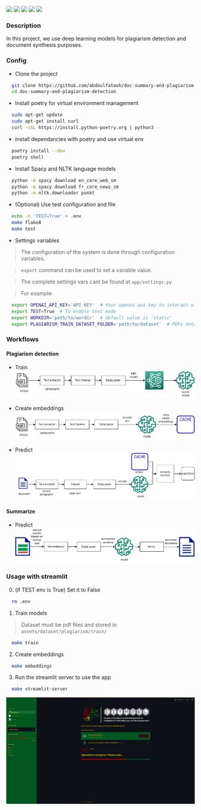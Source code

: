 <p>
  <img src="https://github.com/abdoulfataoh/doc-summary-and-plagiarism-detection/actions/workflows/test-workflow.yaml/badge.svg">
  <img src="https://img.shields.io/badge/version-1.0.1-brightgreen">
  <img src="https://img.shields.io/badge/-DEEPLEARNING-blue">
  <img src="https://img.shields.io/badge/-PLAGIARISM%20DECTECTION-orange">
  <img src="https://img.shields.io/badge/-DOCUMENT%20SUMMARY-red">
</p>


### Description
In this project, we use deep learning models for plagiarism detection and document synthesis purposes.
### Config

- Clone the project
```bash
  git clone https://github.com/abdoulfataoh/doc-summary-and-plagiarism-detection.git
  cd doc-summary-and-plagiarism-detection
```

- Install poetry for virtual environment management
```bash
  sudo apt-get update
  sudo apt-get install curl
  curl -sSL https://install.python-poetry.org | python3 -
```

- Install dependancies with poetry and use virtual env
```bash
  poetry install --dev
  poetry shell
```

- Install Spacy and NLTK language models
```bash
  python -m spacy download en_core_web_sm
  python -m spacy download fr_core_news_sm
  python -m nltk.downloader punkt
```

- (Optional) Use test configuration and file
```bash
  echo -n 'TEST=True' > .env
  make flake8
  make test
```

- Settings variables

> The configuration of the system is done through configuration variables.

> ```export``` command can be used to set a variable value.

> The complete settings vars cant be found at ```app/settings.py```

> For example:
```bash
  export OPENAI_API_KEY='API KEY'  # Your openai api key to interact with chatgpt model
  export TEST=True  # To enable test mode
  export WORKDIR='path/to/wordir'  # default value is 'static'
  export PLAGIARISM_TRAIN_DATASET_FOLDER='path/to/dataset'  # PDFs dataset folder path
```


### Workflows

#### Plagiarism detection

- Train
![train](https://github.com/abdoulfataoh/doc-summary-and-plagiarism-detection/blob/main/docs/plagiarism_train.png)

- Create embeddings
![embeddings](https://github.com/abdoulfataoh/doc-summary-and-plagiarism-detection/blob/main/docs/plagiarism_embeddings.png)

- Predict
![predict](https://github.com/abdoulfataoh/doc-summary-and-plagiarism-detection/blob/main/docs/plagiarism_predict.png)


#### Summarize

- Predict
![predict](https://github.com/abdoulfataoh/doc-summary-and-plagiarism-detection/blob/main/docs/summary_predict.png)

### Usage with streamlit

0. (if TEST env is True) Set it to False
```bash
  rm .env
```

1. Train models
> Dataset must be pdf files and stored in ```assets/dataset/plagiarism/train/```
```bash
  make train
```

2. Create embeddings
```bash
  make embeddings
```

3. Run the streamlit server to use the app
```bash
  make streamlit-server
```

![streamlit](https://github.com/abdoulfataoh/doc-summary-and-plagiarism-detection/blob/main/docs/streamlit.png)


